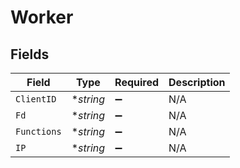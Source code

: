 # Worker


## Fields

| Field              | Type               | Required           | Description        |
| ------------------ | ------------------ | ------------------ | ------------------ |
| `ClientID`         | **string*          | :heavy_minus_sign: | N/A                |
| `Fd`               | **string*          | :heavy_minus_sign: | N/A                |
| `Functions`        | **string*          | :heavy_minus_sign: | N/A                |
| `IP`               | **string*          | :heavy_minus_sign: | N/A                |